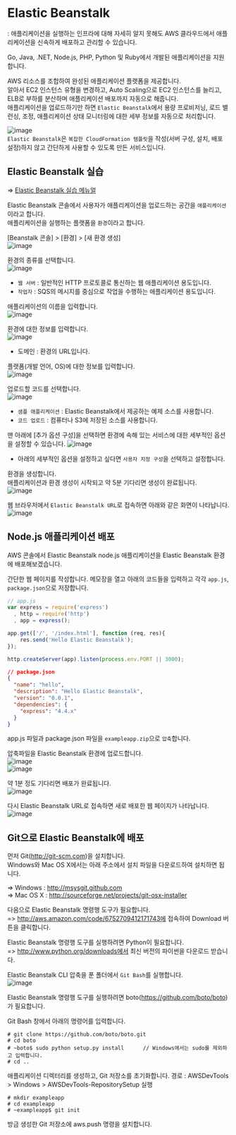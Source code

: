 # Elastic Beanstalk

: 애플리케이션을 실행하는 인프라에 대해 자세히 알지 못해도 AWS 클라우드에서 애플리케이션을 신속하게 배포하고 관리할 수 있습니다.

Go, Java, .NET, Node.js, PHP, Python 및 Ruby에서 개발된 애플리케이션을 지원합니다.

AWS 리소스를 조합하여 완성된 애플리케이션 플랫폼을 제공합니다.   
알아서 EC2 인스턴스 유형을 변경하고, Auto Scaling으로 EC2 인스턴스를 늘리고, ELB로 부하를 분산하며 애플리케이션 배포까지 자동으로 해줍니다.   
애플리케이션을 업로드하기만 하면 `Elastic Beanstalk`에서 용량 프로비저닝, 로드 밸런싱, 조정, 애플리케이션 상태 모니터링에 대한 세부 정보를 자동으로 처리합니다.

![image](https://user-images.githubusercontent.com/43658658/147871125-fdd62cf7-faca-44a9-94f5-3ccc6ced1ef9.png)   
`Elastic Beanstalk`은 `복잡한 CloudFormation 템플릿`을 작성(서버 구성, 설치, 배포 설정)하지 않고 간단하게 사용할 수 있도록 만든 서비스입니다.

## Elastic Beanstalk 실습

=> [Elastic Beanstalk 실습 메뉴얼](https://docs.aws.amazon.com/ko_kr/elasticbeanstalk/latest/dg/GettingStarted.html)

Elastic Beanstalk 콘솔에서 사용자가 애플리케이션을 업로드하는 공간을 `애플리케이션`이라고 합니다.   
애플리케이션을 실행하는 플랫폼을 `환경`이라고 합니다.

[Beanstalk 콘솔] > [환경] > [새 환경 생성]   
![image](https://user-images.githubusercontent.com/43658658/147894057-54574d02-2f5c-4384-847a-4e66f8729fef.png)

환경의 종류를 선택합니다.   
![image](https://user-images.githubusercontent.com/43658658/147894167-a10d07a7-12d8-4fbb-856a-b3f9d9c80609.png)   
* `웹 서버` : 일반적인 HTTP 프로토콜로 통신하는 웹 애플리케이션 용도입니다.
* `작업자` : SQS의 메시지를 중심으로 작업을 수행하는 애플리케이션 용도입니다.

애플리케이션의 이름을 입력합니다.   
![image](https://user-images.githubusercontent.com/43658658/147894114-dc5f7f90-678d-41a7-a6ec-9bd3d2ff135e.png)

환경에 대한 정보를 입력합니다.   
![image](https://user-images.githubusercontent.com/43658658/147894191-8a30e87c-f0d4-4f1c-995a-aa7eff3808e1.png)   
* 도메인 : 환경의 URL입니다.

플랫폼(개발 언어, OS)에 대한 정보를 입력합니다.   
![image](https://user-images.githubusercontent.com/43658658/147894289-b8eb4178-0e29-4f06-88d0-20ca178b927b.png)   

업로드할 코드를 선택합니다.   
![image](https://user-images.githubusercontent.com/43658658/147894326-99fbf7c3-c970-4762-9fb7-8b365659d401.png)   
* `샘플 애플리케이션` : Elastic Beanstalk에서 제공하는 예제 소스를 사용합니다.
* `코드 업로드` : 컴퓨터나 S3에 저장된 소스를 사용합니다.

맨 아래에 [추가 옵션 구성]을 선택하면 환경에 속해 있는 서비스에 대한 세부적인 옵션을 설정할 수 있습니다.
![image](https://user-images.githubusercontent.com/43658658/147894492-6ee58ea2-859b-4b03-8e07-778985c36dc0.png)   
* 아래의 세부적인 옵션을 설정하고 싶다면 `사용자 지정 구성`을 선택하고 설정합니다.

환경을 생성합니다.   
애플리케이션과 환경 생성이 시작되고 약 5분 기다리면 생성이 완료됩니다.   
![image](https://user-images.githubusercontent.com/43658658/147894664-20e6ebc7-b230-4dee-9741-a7e7d43e8fa5.png)

웹 브라우저에서 `Elastic Beanstalk URL`로 접속하면 아래와 같은 화면이 나타납니다.   
![image](https://user-images.githubusercontent.com/43658658/147894668-815462d7-5a9f-4d74-89bf-16461ad66dc5.png)

## Node.js 애플리케이션 배포

AWS 콘솔에서 Elastic Beanstalk node.js 애플리케이션을 Elastic Beanstalk 환경에 배포해보겠습니다.

간단한 웹 페이지를 작성합니다. 메모장을 열고 아래의 코드들을 입력하고 각각 `app.js`, `package.json`으로 저장합니다.

``` javascript
// app.js
var express = require('express')
  , http = require('http')
  , app = express();

app.get(['/', '/index.html'], function (req, res){
    res.send('Hello Elastic Beanstalk');
});

http.createServer(app).listen(process.env.PORT || 3000);
```

``` json
// package.json
{
  "name": "hello",
  "description": "Hello Elastic Beanstalk",
  "version": "0.0.1",
  "dependencies": {
    "express": "4.4.x"
  }
}
```

app.js 파일과 package.json 파일을 `exampleapp.zip`으로 `압축`합니다.

압축파일을 Elastic Beanstalk 환경에 업로드합니다.   
![image](https://user-images.githubusercontent.com/43658658/147894872-0fab07f1-ba57-4ab5-8a0d-ae1799a54c9e.png)   
![image](https://user-images.githubusercontent.com/43658658/147894883-19f53037-3fde-4b9f-bd82-1745b3903945.png)

약 1분 정도 기다리면 배포가 완료됩니다.   
![image](https://user-images.githubusercontent.com/43658658/147894954-9ec0c041-6e94-42b7-ab32-5bc901a44908.png)

다시 Elastic Beanstalk URL로 접속하면 새로 배포한 웹 페이지가 나타납니다.   
![image](https://user-images.githubusercontent.com/43658658/147894959-d4a89177-3338-4f3a-b2ba-f6ac502e052c.png)

## Git으로 Elastic Beanstalk에 배포

먼저 Git(http://git-scm.com)을 설치합니다.   
Windows와 Mac OS X에서는 아래 주소에서 설치 파일을 다운로드하여 설치하면 됩니다. 

=> Windows : http://msysgit.github.com   
=> Mac OS X : http://sourceforge.net/projects/git-osx-installer

다음으로 Elastic Beanstalk 명령행 도구가 필요합니다.   
=> http://aws.amazon.com/code/6752709412171743에 접속하여 Download 버튼을 클릭합니다.

Elastic Beanstalk 명령행 도구를 실행하려면 Python이 필요합니다.   
=> http://www.python.org/downloads에서 최신 버전의 파이썬을 다운로드 받습니다.

Elastic Beanstalk CLI 압축을 푼 폴더에서 `Git Bash`를 실행합니다.   
![image](https://user-images.githubusercontent.com/43658658/147895311-0d9e7553-550b-4f0c-98f4-f207bdca825c.png)

Elastic Beanstalk 명령행 도구를 실행하려면 boto(https://github.com/boto/boto)가 필요합니다.   

Git Bash 창에서 아래의 명령어를 입력합니다.   
```
# git clone https://github.com/boto/boto.git
# cd boto
# ~boto$ sudo python setup.py install      // Windows에서는 sudo를 제외하고 입력합니다.
# cd ..
```

애플리케이션 디렉터리를 생성하고, Git 저장소를 초기화합니다.
경로 : AWSDevTools > Windows > AWSDevTools-RepositorySetup 실행

```
# mkdir exampleapp
# cd exampleapp
# ~exampleapp$ git init
```

방금 생성한 Git 저장소에 aws.push 명령을 설치합니다.

```












